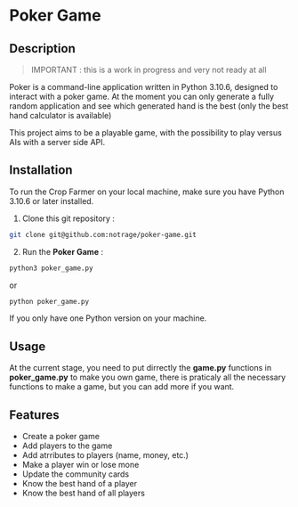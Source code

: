 # Poker Game
## Description
> IMPORTANT : this is a work in progress and very not ready at all

Poker is a command-line application written in Python 3.10.6, designed to interact with a poker game. At the moment you can only generate a fully random application and see which generated hand is the best (only the best hand calculator is available)

This project aims to be a playable game, with the possibility to play versus AIs with a server side API.
## Installation
To run the Crop Farmer on your local machine, make sure you have Python 3.10.6 or later installed.
1. Clone this git repository :
```bash
git clone git@github.com:notrage/poker-game.git
```
2. Run the **Poker Game** :
```bash
python3 poker_game.py
```
or
```bash
python poker_game.py
```
If you only have one Python version on your machine.
## Usage
At the current stage, you need to put dirrectly the **game.py** functions in **poker_game.py** to make you own game, there is praticaly all the necessary functions to make a game, but you can add more if you want.
## Features
- Create a poker game
- Add players to the game
- Add atrributes to players (name, money, etc.)
- Make a player win or lose mone
- Update the community cards
- Know the best hand of a player
- Know the best hand of all players
